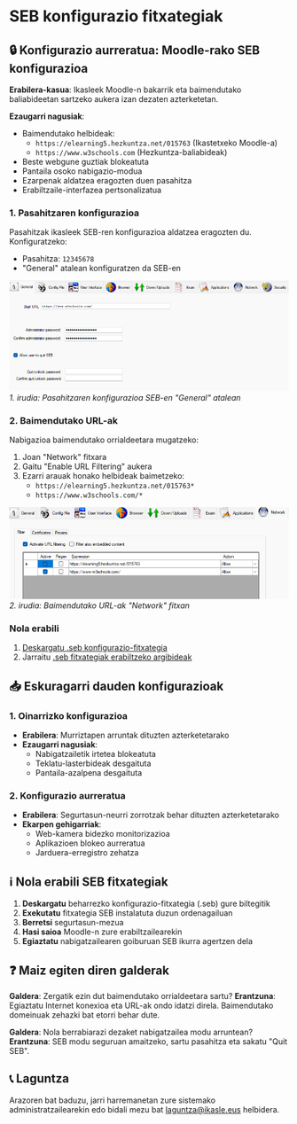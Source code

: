 # SEB konfigurazio fitxategiak

## 🔒 Konfigurazio aurreratua: Moodle-rako SEB konfigurazioa

**Erabilera-kasua**: Ikasleek Moodle-n bakarrik eta baimendutako baliabideetan sartzeko aukera izan dezaten azterketetan.

**Ezaugarri nagusiak**:
- Baimendutako helbideak:
  - `https://elearning5.hezkuntza.net/015763` (Ikastetxeko Moodle-a)
  - `https://www.w3schools.com` (Hezkuntza-baliabideak)
- Beste webgune guztiak blokeatuta
- Pantaila osoko nabigazio-modua
- Ezarpenak aldatzea eragozten duen pasahitza
- Erabiltzaile-interfazea pertsonalizatua

### 1. Pasahitzaren konfigurazioa

Pasahitzak ikasleek SEB-ren konfigurazioa aldatzea eragozten du. Konfiguratzeko:

- Pasahitza: `12345678`
- "General" atalean konfiguratzen da SEB-en

![Pasahitzaren konfigurazioa SEB-en](../../images/url_permitidas_general.png)
*1. irudia: Pasahitzaren konfigurazioa SEB-en "General" atalean*

### 2. Baimendutako URL-ak

Nabigazioa baimendutako orrialdeetara mugatzeko:

1. Joan "Network" fitxara
2. Gaitu "Enable URL Filtering" aukera
3. Ezarri arauak honako helbideak baimetzeko:
   - `https://elearning5.hezkuntza.net/015763*`
   - `https://www.w3schools.com/*`

![Baimendutako URL-ak SEB-en](../../images/url_permitidas_network.png)
*2. irudia: Baimendutako URL-ak "Network" fitxan*

### Nola erabili

1. [Deskargatu .seb konfigurazio-fitxategia](https://drive.google.com/file/d/13cdAcXQvs8_Z57c36eWad536QGMj7v01/view?usp=sharing)
2. Jarraitu [.seb fitxategiak erabiltzeko argibideak](#-nola-erabili-seb-fitxategiak)

## 📥 Eskuragarri dauden konfigurazioak

### 1. Oinarrizko konfigurazioa
- **Erabilera**: Murriztapen arruntak dituzten azterketetarako
- **Ezaugarri nagusiak**:
  - Nabigatzailetik irtetea blokeatuta
  - Teklatu-lasterbideak desgaituta
  - Pantaila-azalpena desgaituta

### 2. Konfigurazio aurreratua
- **Erabilera**: Segurtasun-neurri zorrotzak behar dituzten azterketetarako
- **Ekarpen gehigarriak**:
  - Web-kamera bidezko monitorizazioa
  - Aplikazioen blokeo aurreratua
  - Jarduera-erregistro zehatza

## ℹ️ Nola erabili SEB fitxategiak

1. **Deskargatu** beharrezko konfigurazio-fitxategia (.seb) gure biltegitik
2. **Exekutatu** fitxategia SEB instalatuta duzun ordenagailuan
3. **Berretsi** segurtasun-mezua
4. **Hasi saioa** Moodle-n zure erabiltzailearekin
5. **Egiaztatu** nabigatzailearen goiburuan SEB ikurra agertzen dela

## ❓ Maiz egiten diren galderak

**Galdera**: Zergatik ezin dut baimendutako orrialdeetara sartu?
**Erantzuna**: Egiaztatu Internet konexioa eta URL-ak ondo idatzi direla. Baimendutako domeinuak zehazki bat etorri behar dute.

**Galdera**: Nola berrabiarazi dezaket nabigatzailea modu arruntean?
**Erantzuna**: SEB modu seguruan amaitzeko, sartu pasahitza eta sakatu "Quit SEB".

## 📞 Laguntza

Arazoren bat baduzu, jarri harremanetan zure sistemako administratzailearekin edo bidali mezu bat [laguntza@ikasle.eus](mailto:laguntza@ikasle.eus) helbidera.
